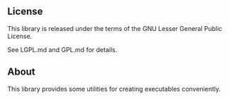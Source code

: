 ## License

This library is released under the terms of the GNU Lesser General Public
License.

See LGPL.md and GPL.md for details.

## About

This library provides some utilities for creating executables conveniently.
